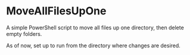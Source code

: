 # MoveAllFilesUpOne
A simple PowerShell script to move all files up one directory, then delete empty folders.

As of now, set up to run from the directory where changes are desired.
